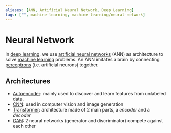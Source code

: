 ```yaml
---
aliases: [ANN, Artificial Neural Network, Deep Learning]
tags: ["", machine-learning, machine-learning/neural-network]
---
```


# Neural Network

In [deep learning](https://en.wikipedia.org/wiki/Deep_learning), we use [artificial neural networks](https://en.wikipedia.org/wiki/Neural_network_(machine_learning)) (ANN) as architecture to solve [machine learning](/engineering/machine-learning/machine-learning.md) problems. An ANN imitates a brain by connecting [perceptrons](https://en.wikipedia.org/wiki/Perceptron) (i.e. artificial neurons) together. 

## Architectures

- [Autoencoder](autoencoder.md): mainly used to discover and learn features from unlabeled data.
- [CNN](cnn.md): used in computer vision and image generation
- [Transformer](transformer.md): architecture made of 2 main parts, a *encoder* and a *decoder*
- [GAN](gan.md): 2 neural networks (generator and discriminator) compete against each other